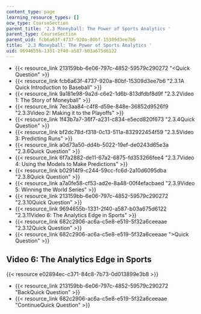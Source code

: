 ```yaml
---
content_type: page
learning_resource_types: []
ocw_type: CourseSection
parent_title: '2.3 Moneyball: The Power of Sports Analytics '
parent_type: CourseSection
parent_uid: fcb6a63f-4737-920a-80bf-15309d3ee7b6
title: '2.3 Moneyball: The Power of Sports Analytics '
uid: 9694655b-1331-2f40-a587-b03a675d6122
---
```


*   {{< resource_link 213159bb-6e06-797c-4852-59579c290272 "\<Quick Question" >}}
*   {{< resource_link fcb6a63f-4737-920a-80bf-15309d3ee7b6 "2.3.1A Quick Introduction to Baseball" >}}
*   {{< resource_link 9a181e98-9a2d-c6e2-1d6b-813dfdbf8d9f "2.3.2Video 1: The Story of Moneyball" >}}
*   {{< resource_link 7ec3aa84-c4f8-d59e-848e-36852d9526f9 "2.3.3Video 2: Making it to the Playoffs" >}}
*   {{< resource_link 1f43b7a7-36f7-a231-c834-e5ecd820f673 "2.3.4Quick Question" >}}
*   {{< resource_link bf2dc78d-f318-0c13-511a-832922454f59 "2.3.5Video 3: Predicting Runs" >}}
*   {{< resource_link a0d73a50-dd4b-5022-19ef-de0243d65e3a "2.3.6Quick Question" >}}
*   {{< resource_link 6f7a2882-de11-67a2-6875-fd353266fee4 "2.3.7Video 4: Using the Models to Make Predictions" >}}
*   {{< resource_link b02914f9-c244-59cc-fc6d-2a10d6095dba "2.3.8Quick Question" >}}
*   {{< resource_link a7a0fe58-cf53-ad2e-8a48-00f4efacbaed "2.3.9Video 5: Winning the World Series" >}}
*   {{< resource_link 213159bb-6e06-797c-4852-59579c290272 "2.3.10Quick Question" >}}
*   {{< resource_link 9694655b-1331-2f40-a587-b03a675d6122 "2.3.11Video 6: The Analytics Edge in Sports" >}}
*   {{< resource_link 682c2906-ac6a-c5e8-e519-5f32a6ceeaae "2.3.12Quick Question" >}}
*   {{< resource_link 682c2906-ac6a-c5e8-e519-5f32a6ceeaae "\>Quick Question" >}}

Video 6: The Analytics Edge in Sports
-------------------------------------

{{< resource e02894ec-c371-84c8-7b73-0d013899e3b8 >}}

*   {{< resource_link 213159bb-6e06-797c-4852-59579c290272 "BackQuick Question" >}}
*   {{< resource_link 682c2906-ac6a-c5e8-e519-5f32a6ceeaae "ContinueQuick Question" >}}
